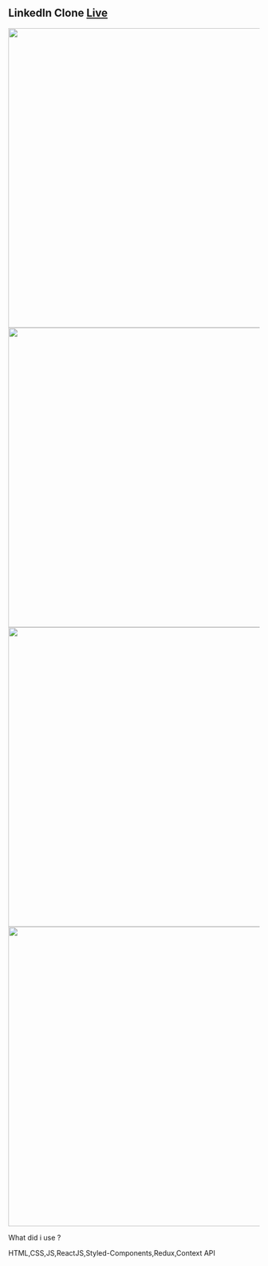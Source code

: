 ## LinkedIn Clone [Live](https://linkedin-clone-lemon.vercel.app/)

<img src="https://cdn.discordapp.com/attachments/232579663292006412/964815455162351637/unknown.png" width=600/>
<img src="https://cdn.discordapp.com/attachments/232579663292006412/964815455451762738/unknown.png" width=600/>
<img src="https://cdn.discordapp.com/attachments/232579663292006412/964815455699238942/unknown.png" width=600/>
<img src="https://cdn.discordapp.com/attachments/232579663292006412/964815455980249118/unknown.png" width=600/>

What did i use ?

HTML,CSS,JS,ReactJS,Styled-Components,Redux,Context API
